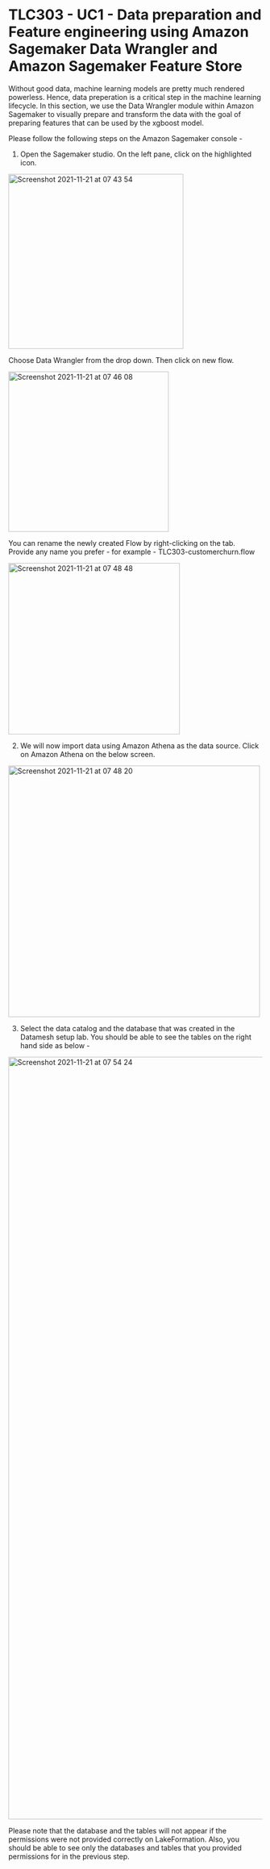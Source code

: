 # TLC303 - UC1 - Data preparation and Feature engineering using Amazon Sagemaker Data Wrangler and Amazon Sagemaker Feature Store

Without good data, machine learning models are pretty much rendered powerless. Hence, data preperation is a critical step in the machine learning lifecycle.
In this section, we use the Data Wrangler module within Amazon Sagemaker to visually prepare and transform the data with the goal of preparing features that can be used by the xgboost model.

Please follow the following steps on the Amazon Sagemaker console - 

1. Open the Sagemaker studio. On the left pane, click on the highlighted icon.

<img width="347" alt="Screenshot 2021-11-21 at 07 43 54" src="https://user-images.githubusercontent.com/81493814/142753959-3832ab68-d395-4a2b-a072-30d04bfac781.png">

Choose Data Wrangler from the drop down. Then click on new flow.

<img width="318" alt="Screenshot 2021-11-21 at 07 46 08" src="https://user-images.githubusercontent.com/81493814/142754014-3f4ee9cc-89a4-4e5b-ab1f-3af1884cf49a.png">

You can rename the newly created Flow by right-clicking on the tab. Provide any name you prefer - for example - TLC303-customerchurn.flow

<img width="340" alt="Screenshot 2021-11-21 at 07 48 48" src="https://user-images.githubusercontent.com/81493814/142754102-8e2c7a1a-48fb-4e6a-978d-4d5137a11ebb.png">


2. We will now import data using Amazon Athena as the data source. Click on Amazon Athena on the below screen.

<img width="499" alt="Screenshot 2021-11-21 at 07 48 20" src="https://user-images.githubusercontent.com/81493814/142754095-4c8c62c7-4530-45d4-90bc-8b1b11c5af52.png">

3. Select the data catalog and the database that was created in the Datamesh setup lab. You should be able to see the tables on the right hand side as below - 

<img width="1513" alt="Screenshot 2021-11-21 at 07 54 24" src="https://user-images.githubusercontent.com/81493814/142754251-a09cf878-2b7e-4bab-92e5-87517683def6.png">

Please note that the database and the tables will not appear if the permissions were not provided correctly on LakeFormation. Also, you should be able to see only the databases and tables that you provided permissions for in the previous step.

